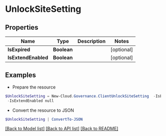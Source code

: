 # UnlockSiteSetting
## Properties

Name | Type | Description | Notes
------------ | ------------- | ------------- | -------------
**IsExpired** | **Boolean** |  | [optional] 
**IsExtendEnabled** | **Boolean** |  | [optional] 

## Examples

- Prepare the resource
```powershell
$UnlockSiteSetting = New-Cloud.Governance.ClientUnlockSiteSetting  -IsExpired null `
 -IsExtendEnabled null
```

- Convert the resource to JSON
```powershell
$UnlockSiteSetting | ConvertTo-JSON
```

[[Back to Model list]](../README.md#documentation-for-models) [[Back to API list]](../README.md#documentation-for-api-endpoints) [[Back to README]](../README.md)

